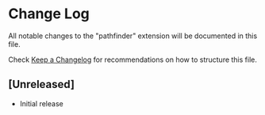 # Change Log

All notable changes to the "pathfinder" extension will be documented in this file.

Check [Keep a Changelog](http://keepachangelog.com/) for recommendations on how to structure this file.

## [Unreleased]

- Initial release